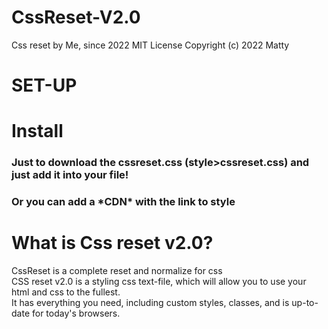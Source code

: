 # CssReset-V2.0
Css reset by Me, since 2022
MIT License
Copyright (c) 2022 Matty
<h1>SET-UP</h1>
<h1>Install</h1>
<h3>Just to download the cssreset.css (style>cssreset.css) and <strong>just add it into your file!</strong></h3>
<h3>Or you can add a *CDN* with the link to style</h3>
<h1>What is Css reset v2.0?</h1>
<p>CssReset is a complete reset and normalize for css <br>
CSS reset v2.0 is a styling css text-file, which will allow you to use your html and css to the fullest. <br>
It has everything you need, including custom styles, classes, and is up-to-date for today's browsers.</p>
